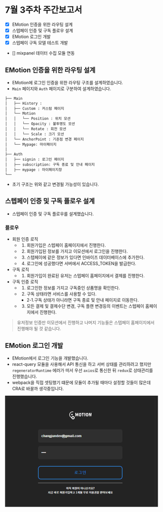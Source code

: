 # 7월 3주차 주간보고서

- [x] EMotion 인증을 위한 라우팅 설계
- [x] 스텝페이 인증 및 구독 플로우 설계
- [x] EMotion 로그인 개발
- [x] 스텝페이 구독 모델 테스트 개발
- [] mixpanel 데이터 수집 모듈 연동

## EMotion 인증을 위한 라우팅 설계

- EMotion에 로그인 인증을 위한 라우팅 구조를 설계하였습니다.
- `Main` 페이지와 `Auth` 페이지로 구분하여 설계하였습니다.

```
├── Main
│   ├── History :
│   ├── Custom : 커스텀 페이지
│   └── Motion
│   │   └── Position : 위치 모션
│   │   └── Opacity : 불투명도 모션
│   │   └── Rotate : 회전 모션
│   │   └── Scale : 크기 모션
│   └── AnchorPoint : 기준점 변경 페이지
│   └── Mypage: 마이페이지
│
├── Auth
│   ├── signin : 로그인 페이지
│   ├── subscription: 구독 종료 및 안내 페이지
│   ├── mypage : 마이페이지창
└──
```

- 초기 구조는 위와 같고 변경될 가능성이 있습니다.

## 스텝페이 인증 및 구독 플로우 설계

- 스텝페이 인증 및 구독 플로우를 설계했습니다.

### 플로우

- 회원 인증 로직
  - 1. 회원가입은 스텝페이 홈페이지에서 진행한다.
  - 2. 회원가입된 정보를 가지고 이모션에서 로그인을 진행한다.
  - 3. 스텝페이에 같은 정보가 있다면 인바이즈 데이터베이스에 추가한다.
  - 4. 로그인에 성공했다면 서버에서 ACCESS_TOKEN을 발급한다.
- 구독 로직
  - 1. 회원가입이 완료된 유저는 스텝페이 홈페이지에서 결제를 진행한다.
- 구독 인증 로직
  - 1. 로그인한 정보를 가지고 구독중인 상품명을 확인한다.
  - 2. 구독 상태라면 서비스를 사용할 수 있다.
    - 2-1.구독 상태가 아니라면 구독 종료 및 안내 페이지로 이동한다.
  - 3. 모든 결제 및 결제수단 변경, 구독 플랜 변경등의 이벤트는 스텝페이 홈페이지에서 진행한다.

> 유저정보 인증만 이모션에서 진행하고 나머지 기능들은 스텝페이 홈페이지에서 진행해야 될 것 같습니다.

## EMotion 로그인 개발

- EMotion에서 로그인 기능을 개발했습니다.
- react-query 모듈을 사용해서 API 통신을 하고 서버 상태를 관리하려고 했지만 `regeneratorRuntime` 에러가 떠서 우선 `axios`로 통신한 뒤 `redux`로 상태관리를 진행했습니다.
- webpack을 직접 셋팅했기 떄문에 모듈이 추가될 때마다 설정할 것들이 많은데 CRA로 바꿀까 생각중입니다.

![로그인](./asset/%EB%8D%AE%EC%96%B4%EC%93%B0%EA%B8%B0.gif)
